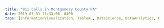```yaml
---
title: "911 Calls in Montgomery County PA"
date: 2019-05-31 11:33:00 -0400
tags: [InformationVisualization, Tableau, DataScience, DataAnalytics, Kaggle, Dashboard, Tableau]
---
```


<head>
	<style>
		.title_content {
			display: inline-block;
			font-size: 20px;
			color: #ffffff;
			text-align: center;
			width: 100%;
			margin-bottom: 20px;
			border-bottom: 1px solid #DDD;
		}

		.title_content:after {
			height: 1px;
			display: block;
			left: 0;
			content: " ";
			position: relative;
			width: 30px;
			top: 1px;
		}

		#resume .col-md-12 span.duration {
			float: right;
		}

		#resume .col-md-12 ul li {
			list-style: none;
			margin-top: 20px;
		}

		#resume .resume-left ul li h5 {
			padding-bottom: 10px;
		}

		#resume .attributes li.first{
			margin-top: 0 !important;
			list-style-type: none;
		}

		#resume .attributes .duration i{
			margin-right: 5px;
		}

		#resume h5,
		#resume h6 {
			font-weight:400 !important;
		}

		.img_reference {
			display: inline-block;
			width: 100px;
			height: 100px;
			margin-right: 15px;
			float: left;
			border-radius: 50px;
		}

		.reference p {
			padding-top: 15px;
		}
		.reference ul {
			margin-top: 15px;
		}

		.reference ul li {
			margin-top: 15px;
		}
	</style>
</head>

<div id="resume" class="content_2">
	<div class="col-md-12 resume-left">    

		<ul class="attributes">
			<li class="first">
				<p>In my quest of investigating how 911 is coping with the recent pandemic of COVID-19, I found this very interesting dataset on Kaggle by Mike Chirico which contains calls to 911 (emergency calls) in Montgomery County Pennsylvania. So, I made a Tableau dashboard for analysis.
				<br><br>The results which I obtained were very interesting and can be viewed below. 
				<br><br>Some interesting observations were:<br>
1.	The calls to 911 during this period have remained fairly stable and have in fact dropped from March till today.<br>
2.	There were abnormally high number of emergency calls on March 02, 2018 which may be because of an incident which caused traffic and fire problems.<br><br>
Please let me know if you can find something exciting in here! I am open to critics.
</p>
				<br><br>
				<div class='tableauPlaceholder' id='viz1586473330801' style='position: relative'><noscript><a href='#'><img alt=' ' src='https:&#47;&#47;public.tableau.com&#47;static&#47;images&#47;91&#47;911CallsinMontgomeryCountyPA&#47;911CallsinMontgomeryCountyPA&#47;1_rss.png' style='border: none' /></a></noscript><object class='tableauViz'  style='display:none;'><param name='host_url' value='https%3A%2F%2Fpublic.tableau.com%2F' /> <param name='embed_code_version' value='3' /> <param name='site_root' value='' /><param name='name' value='911CallsinMontgomeryCountyPA&#47;911CallsinMontgomeryCountyPA' /><param name='tabs' value='no' /><param name='toolbar' value='yes' /><param name='static_image' value='https:&#47;&#47;public.tableau.com&#47;static&#47;images&#47;91&#47;911CallsinMontgomeryCountyPA&#47;911CallsinMontgomeryCountyPA&#47;1.png' /> <param name='animate_transition' value='yes' /><param name='display_static_image' value='yes' /><param name='display_spinner' value='yes' /><param name='display_overlay' value='yes' /><param name='display_count' value='yes' /></object></div>                <script type='text/javascript'>                    var divElement = document.getElementById('viz1586473330801');                    var vizElement = divElement.getElementsByTagName('object')[0];                    vizElement.style.width='100%';vizElement.style.height=(divElement.offsetWidth*0.75)+'px';                    var scriptElement = document.createElement('script');                    scriptElement.src = 'https://public.tableau.com/javascripts/api/viz_v1.js';                    vizElement.parentNode.insertBefore(scriptElement, vizElement);                </script>
			</li>
		</ul>
	</div>
</div>
